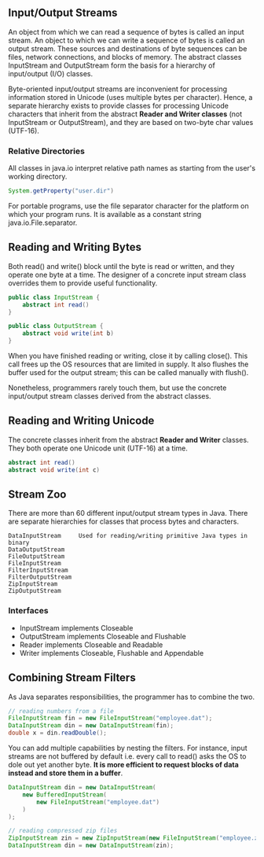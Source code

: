 ## Input/Output Streams

An object from which we can read a sequence of bytes is called an input stream. An object to which we can write a sequence of bytes is called an output stream. These sources and destinations of byte sequences can be files, network connections, and blocks of memory. The abstract classes InputStream and OutputStream form the basis for a hierarchy of input/output (I/O) classes.

Byte-oriented input/output streams are inconvenient for processing information stored in Unicode (uses multiple bytes per character). Hence, a separate hierarchy exists to provide classes for processing Unicode characters that inherit from the abstract **Reader and Writer classes** (not InputStream or OutputStream), and they are based on two-byte char values (UTF-16).

### Relative Directories

All classes in java.io interpret relative path names as starting from the user's working directory.

```java
System.getProperty("user.dir")
```

For portable programs, use the file separator character for the platform on which your program runs. It is available as a constant string java.io.File.separator.

## Reading and Writing Bytes

Both read() and write() block until the byte is read or written, and they operate one byte at a time. The designer of a concrete input stream class overrides them to provide useful functionality.

```java
public class InputStream {
    abstract int read()
}

public class OutputStream {
    abstract void write(int b)
}
```

When you have finished reading or writing, close it by calling close(). This call frees up the OS resources that are limited in supply. It also flushes the buffer used for the output stream; this can be called manually with flush().

Nonetheless, programmers rarely touch them, but use the concrete input/output stream classes derived from the abstract classes.

## Reading and Writing Unicode

The concrete classes inherit from the abstract **Reader and Writer** classes. They both operate one Unicode unit (UTF-16) at a time.

```java
abstract int read()
abstract void write(int c)
```

## Stream Zoo

There are more than 60 different input/output stream types in Java. There are separate hierarchies for classes that process bytes and characters.

```
DataInputStream     Used for reading/writing primitive Java types in binary
DataOutputStream
FileOutputStream
FileInputStream
FilterInputStream
FilterOutputStream
ZipInputStream
ZipOutputStream
```

### Interfaces

- InputStream implements Closeable
- OutputStream implements Closeable and Flushable
- Reader implements Closeable and Readable
- Writer implements Closeable, Flushable and Appendable

## Combining Stream Filters

As Java separates responsibilities, the programmer has to combine the two.

```java
// reading numbers from a file
FileInputStream fin = new FileInputStream("employee.dat");
DataInputStream din = new DataInputStream(fin);
double x = din.readDouble();
```

You can add multiple capabilities by nesting the filters. For instance, input streams are not buffered by default i.e. every call to read() asks the OS to dole out yet another byte. **It is more efficient to request blocks of data instead and store them in a buffer**.

```java
DataInputStream din = new DataInputStream(
    new BufferedInputStream(
        new FileInputStream("employee.dat")
    )
);
```

```java
// reading compressed zip files
ZipInputStream zin = new ZipInputStream(new FileInputStream("employee.zip"));
DataInputStream din = new DataInputStream(zin);
```
